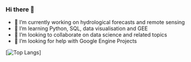 ### Hi there 👋

- 🔭 I’m currently working on hydrological forecasts and remote sensing
- 🌱 I’m learning Python, SQL, data visualisation and GEE
- 👯 I’m looking to collaborate on data science and related topics
- 🤔 I’m looking for help with Google Engine Projects

[![Top Langs](https://github-readme-stats.vercel.app/api/top-langs/?username=fcojara506&layout=compact)]
